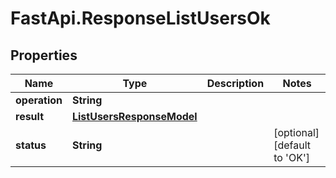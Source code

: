 # FastApi.ResponseListUsersOk

## Properties

Name | Type | Description | Notes
------------ | ------------- | ------------- | -------------
**operation** | **String** |  | 
**result** | [**ListUsersResponseModel**](ListUsersResponseModel.md) |  | 
**status** | **String** |  | [optional] [default to &#39;OK&#39;]


